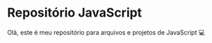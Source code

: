 # Repositório JavaScript

Olá, este é meu repositório para arquivos e projetos de JavaScript :computer:

